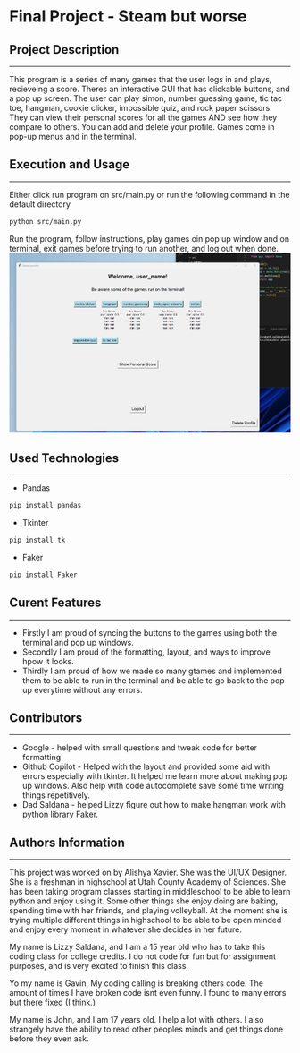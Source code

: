 # Final Project - Steam but worse

## Project Description
---
This program is a series of many games that the user logs in and plays, recieveing a score. Theres an interactive GUI that has clickable buttons, and a pop up screen. The user can play simon, number guessing game, tic tac toe, hangman, cookie clicker, impossible quiz, and rock paper scissors. They can view their personal scores for all the games AND see how they compare to others. You can add and delete your profile. Games come in pop-up menus and in the terminal.

## Execution and Usage
---
Either click run program on src/main.py
or run the following command in the default directory
```sh
python src/main.py
```
Run the program, follow instructions, play games oin pop up window and on terminal, exit games before trying to run another, and log out when done.
![image](https://github.com/UCAS-John/mini-phone/blob/main/images/image.png)  

## Used Technologies
---
+ Pandas
```sh
pip install pandas
```
+ Tkinter
```sh
pip install tk
```
+ Faker 
```sh
pip install Faker
```

## Curent Features
---
+ Firstly I am proud of syncing the buttons to the games using both the terminal and pop up windows.
+ Secondly I am proud of the formatting, layout, and ways to improve hpow it looks. 
+ Thirdly I am proud of how we made so many gtames and implemented them to be able to run in the terminal and be able to go back to the pop up everytime without any errors.

## Contributors
---
+ Google - helped with small questions and tweak code for better formatting
+ Github Copilot - Helped with the layout and provided some aid with errors especially with tkinter. It helped me learn more about making pop up windows. Also help with code autocomplete save some time writing things repetitively.
+ Dad Saldana - helped Lizzy figure out how to make hangman work with python library Faker. 

## Authors Information
---

This project was worked on by Alishya Xavier. She was the UI/UX Designer. She is a freshman in highschool at Utah County Academy of Sciences. She has been taking program classes starting in middleschool to be able to learn python and enjoy using it. Some other things she enjoy doing are baking, spending time with her friends, and playing volleyball. At the moment she is trying multiple different things in highschool to be able to be open minded and enjoy every moment in whatever she decides in her future. 

My name is Lizzy Saldana, and I am a 15 year old who has to take this coding class for college credits. I do not code for fun but for assignment purposes, and is very excited to finish this class.

Yo my name is Gavin, My coding calling is breaking others code. The amount of times I have broken code isnt even funny. I found to many errors but there fixed (I think.)

My name is John, and I am 17 years old. I help a lot with others. I also strangely have the ability to read other peoples minds and get things done before they even ask.
